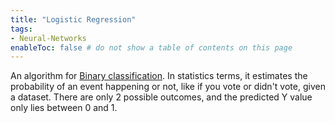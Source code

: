 ```yaml
---
title: "Logistic Regression"
tags:
- Neural-Networks
enableToc: false # do not show a table of contents on this page
---
```

An algorithm for [Binary classification](notes/Binary%20classification.md). In statistics terms, it estimates the probability of an event happening or not, like if you vote or didn't vote, given a dataset. There are only 2 possible outcomes, and the predicted Y value only lies between 0 and 1.